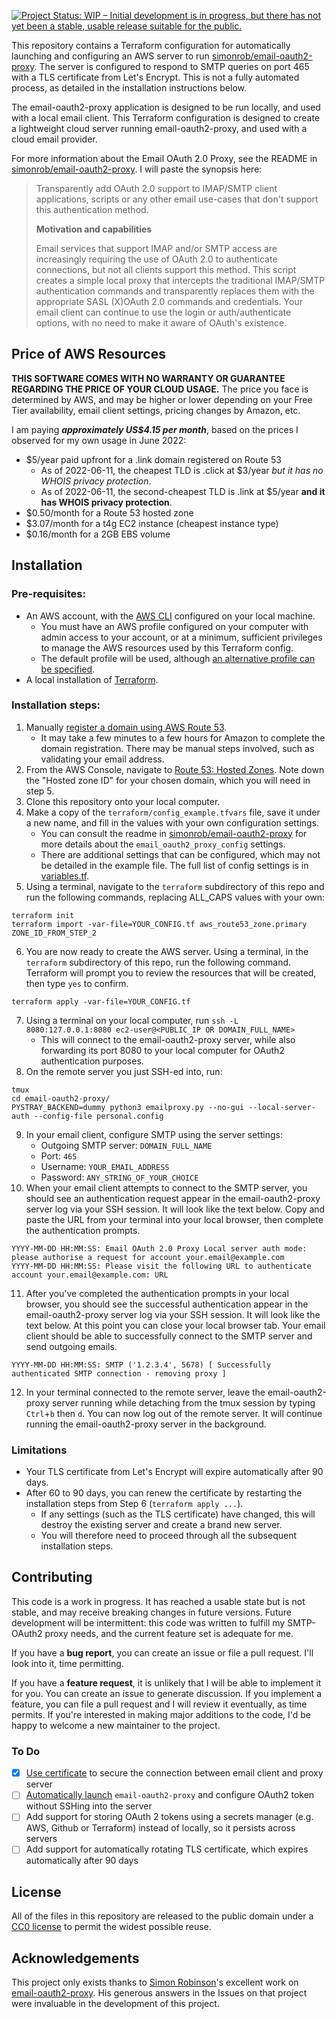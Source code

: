 [![Project Status: WIP – Initial development is in progress, but there has not yet been a stable, usable release suitable for the public.](https://www.repostatus.org/badges/latest/wip.svg)](https://www.repostatus.org/#wip)

This repository contains a Terraform configuration for automatically launching and configuring an AWS server to run [simonrob/email-oauth2-proxy](https://github.com/simonrob/email-oauth2-proxy). The server is configured to respond to SMTP queries on port 465 with a TLS certificate from Let's Encrypt. This is not a fully automated process, as detailed in the installation instructions below.

The email-oauth2-proxy application is designed to be run locally, and used with a local email client. This Terraform configuration is designed to create a lightweight cloud server running email-oauth2-proxy, and used with a cloud email provider.

For more information about the Email OAuth 2.0 Proxy, see the README in [simonrob/email-oauth2-proxy](https://github.com/simonrob/email-oauth2-proxy#readme). I will paste the synopsis here:

> Transparently add OAuth 2.0 support to IMAP/SMTP client applications, scripts or any other email use-cases that don't support this authentication method.
> 
> **Motivation and capabilities**
> 
> Email services that support IMAP and/or SMTP access are increasingly requiring the use of OAuth 2.0 to authenticate connections, but not all clients support this method. This script creates a simple local proxy that intercepts the traditional IMAP/SMTP authentication commands and transparently replaces them with the appropriate SASL (X)OAuth 2.0 commands and credentials. Your email client can continue to use the login or auth/authenticate options, with no need to make it aware of OAuth's existence.

## Price of AWS Resources

**THIS SOFTWARE COMES WITH NO WARRANTY OR GUARANTEE REGARDING THE PRICE OF YOUR CLOUD USAGE.** The price you face is determined by AWS, and may be higher or lower depending on your Free Tier availability, email client settings, pricing changes by Amazon, etc.

I am paying ***approximately US$4.15 per month***, based on the prices I observed for my own usage in June 2022:
* $5/year paid upfront for a .link domain registered on Route 53
   * As of 2022-06-11, the cheapest TLD is .click at $3/year *but it has no WHOIS privacy protection*.
   * As of 2022-06-11, the second-cheapest TLD is .link at $5/year **and it has WHOIS privacy protection**.
* $0.50/month for a Route 53 hosted zone
* $3.07/month for a t4g EC2 instance (cheapest instance type)
* $0.16/month for a 2GB EBS volume

## Installation

### Pre-requisites:

* An AWS account, with the [AWS CLI](https://aws.amazon.com/cli/) configured on your local machine.
   * You must have an AWS profile configured on your computer with admin access to your account, or at a minimum, sufficient privileges to manage the AWS resources used by this Terraform config.
   * The default profile will be used, although [an alternative profile can be specified](https://github.com/michaelstepner/email-oauth2-proxy-aws/blob/6c31fef7bbc091b1f756ce969fb60bb951786e29/terraform/variables.tf#L5).
* A local installation of [Terraform](https://www.terraform.io/downloads).

### Installation steps:
1. Manually [register a domain using AWS Route 53](https://us-east-1.console.aws.amazon.com/route53/home#DomainRegistration).
   * It may take a few minutes to a few hours for Amazon to complete the domain registration. There may be manual steps involved, such as validating your email address.
2. From the AWS Console, navigate to [Route 53: Hosted Zones](https://us-east-1.console.aws.amazon.com/route53/v2/hostedzones#). Note down the "Hosted zone ID" for your chosen domain, which you will need in step 5.
3. Clone this repository onto your local computer.
4. Make a copy of the `terraform/config_example.tfvars` file, save it under a new name, and fill in the values with your own configuration settings.
   * You can consult the readme in [simonrob/email-oauth2-proxy](https://github.com/simonrob/email-oauth2-proxy#readme) for more details about the `email_oauth2_proxy_config` settings.
   * There are additional settings that can be configured, which may not be detailed in the example file. The full list of config settings is in [variables.tf](https://github.com/michaelstepner/email-oauth2-proxy-aws/blob/main/terraform/variables.tf).
5. Using a terminal, navigate to the `terraform` subdirectory of this repo and run the following commands, replacing ALL_CAPS values with your own:
```
terraform init
terraform import -var-file=YOUR_CONFIG.tf aws_route53_zone.primary ZONE_ID_FROM_STEP_2
```
6. You are now ready to create the AWS server. Using a terminal, in the `terraform` subdirectory of this repo, run the following command. Terraform will prompt you to review the resources that will be created, then type `yes` to confirm.
```
terraform apply -var-file=YOUR_CONFIG.tf
```
7. Using a terminal on your local computer, run `ssh -L 8080:127.0.0.1:8080 ec2-user@<PUBLIC_IP OR DOMAIN_FULL_NAME>`
   * This will connect to the email-oauth2-proxy server, while also forwarding its port 8080 to your local computer for OAuth2 authentication purposes.
8. On the remote server you just SSH-ed into, run:
```
tmux
cd email-oauth2-proxy/
PYSTRAY_BACKEND=dummy python3 emailproxy.py --no-gui --local-server-auth --config-file personal.config
```
9. In your email client, configure SMTP using the server settings:
   * Outgoing SMTP server: `DOMAIN_FULL_NAME`
   * Port: `465`
   * Username: `YOUR_EMAIL_ADDRESS`
   * Password: `ANY_STRING_OF_YOUR_CHOICE`
10. When your email client attempts to connect to the SMTP server, you should see an authentication request appear in the email-oauth2-proxy server log via your SSH session. It will look like the text below. Copy and paste the URL from your terminal into your local browser, then complete the authentication prompts.
```
YYYY-MM-DD HH:MM:SS: Email OAuth 2.0 Proxy Local server auth mode: please authorise a request for account your.email@example.com
YYYY-MM-DD HH:MM:SS: Please visit the following URL to authenticate account your.email@example.com: URL
```
11. After you've completed the authentication prompts in your local browser, you should see the successful authentication appear in the email-oauth2-proxy server log via your SSH session. It will look like the text below. At this point you can close your local browser tab. Your email client should be able to successfully connect to the SMTP server and send outgoing emails. 
```
YYYY-MM-DD HH:MM:SS: SMTP ('1.2.3.4', 5678) [ Successfully authenticated SMTP connection - removing proxy ]
```
12. In your terminal connected to the remote server, leave the email-oauth2-proxy server running while detaching from the tmux session by typing `Ctrl`+`b` then `d`. You can now log out of the remote server. It will continue running the email-oauth2-proxy server in the background.

### Limitations

* Your TLS certificate from Let's Encrypt will expire automatically after 90 days.
* After 60 to 90 days, you can renew the certificate by restarting the installation steps from Step 6 (`terraform apply ...`).
   * If any settings (such as the TLS certificate) have changed, this will destroy the existing server and create a brand new server.
   * You will therefore need to proceed through all the subsequent installation steps.

## Contributing

This code is a work in progress. It has reached a usable state but is not stable, and may receive breaking changes in future versions. Future development will be intermittent: this code was written to fulfill my SMTP-OAuth2 proxy needs, and the current feature set is adequate for me.

If you have a **bug report**, you can create an issue or file a pull request. I'll look into it, time permitting.

If you have a **feature request**, it is unlikely that I will be able to implement it for you. You can create an issue to generate discussion. If you implement a feature, you can file a pull request and I will review it eventually, as time permits. If you're interested in making major additions to the code, I'd be happy to welcome a new maintainer to the project.

### To Do

- [x] [Use certificate](https://github.com/simonrob/email-oauth2-proxy/blob/b26c7b4d25f431e2a1ea12a30667cb9746401211/emailproxy.config#L28) to secure the connection between email client and proxy server
- [ ] [Automatically launch](https://github.com/simonrob/email-oauth2-proxy/issues/2#issuecomment-839713677) `email-oauth2-proxy` and configure OAuth2 token without SSHing into the server
- [ ] Add support for storing OAuth 2 tokens using a secrets manager (e.g. AWS, Github or Terraform) instead of locally, so it persists across servers
- [ ] Add support for automatically rotating TLS certificate, which expires automatically after 90 days

## License

All of the files in this repository are released to the public domain under a [CC0 license](https://creativecommons.org/publicdomain/zero/1.0/) to permit the widest possible reuse.

## Acknowledgements

This project only exists thanks to [Simon Robinson](https://github.com/simonrob)'s excellent work on [email-oauth2-proxy](https://github.com/simonrob/email-oauth2-proxy). His generous answers in the Issues on that project were invaluable in the development of this project.
